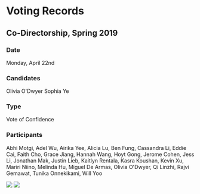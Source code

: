 # Voting Records
## Co-Directorship, Spring 2019
### Date
Monday, April 22nd
### Candidates
Olivia O'Dwyer
Sophia Ye
### Type
Vote of Confidence 
### Participants
Abhi Motgi, Adel Wu, Airika Yee, Alicia Lu, Ben Fung, Cassandra Li, Eddie Cai, Faith Cho, Grace Jiang, Hannah Wang, Hoyt Gong, Jerome Cohen, Jess Li, Jonathan Mak, Justin Lieb, Kaitlyn Rentala, Kasra Koushan, Kevin Xu, Mariri Niino, Melinda Hu, Miguel De Armas, Olivia O'Dwyer, Qi Linzhi, Rajvi Gemawat, Tunika Onnekikami, Will Yoo


[![](https://api.gh-polls.com/poll/01D9348CTN9NEX8KTN4G5M6EQ5/1)](https://api.gh-polls.com/poll/01D9348CTN9NEX8KTN4G5M6EQ5/1/vote)
[![](https://api.gh-polls.com/poll/01D9348CTN9NEX8KTN4G5M6EQ5/2)](https://api.gh-polls.com/poll/01D9348CTN9NEX8KTN4G5M6EQ5/2/vote)
